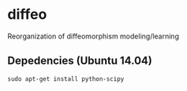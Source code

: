 diffeo
======

Reorganization of diffeomorphism modeling/learning




Depedencies (Ubuntu 14.04)
--------------------------
	
	sudo apt-get install python-scipy